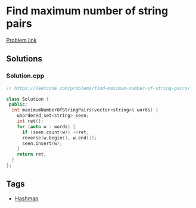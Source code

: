 # Find maximum number of string pairs

[Problem link](https://leetcode.com/problems/find-maximum-number-of-string-pairs/)

## Solutions


### Solution.cpp
```cpp
// https://leetcode.com/problems/find-maximum-number-of-string-pairs/

class Solution {
 public:
  int maximumNumberOfStringPairs(vector<string>& words) {
    unordered_set<string> seen;
    int ret{};
    for (auto w : words) {
      if (seen.count(w)) ++ret;
      reverse(w.begin(), w.end());
      seen.insert(w);
    }
    return ret;
  }
};
```
## Tags

* [Hashmap](/Collections/hashmap.md#hashmap)
